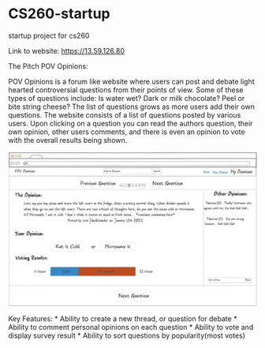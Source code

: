 # CS260-startup
startup project for cs260

Link to website: https://13.59.126.80

The Pitch
POV Opinions:

POV Opinions is a forum like website where users can post and debate light hearted controversial questions from their points of view. Some of these types of questions include: Is water wet? Dark or milk chocolate? Peel or bite string cheese? The list of questions grows as more users add their own questions. 
The website consists of a list of questions posted by various users. Upon clicking on a question you can read the authors question, their own opinion, other users comments, and there is even an opinion to vote with the overall results being shown.

![alt text](https://github.com/bluegunnar15/CS260-startup/blob/3ae3f62ee506f480796333195f5fcd4487e59afd/images/POV_Opinions.png)

Key Features:
    * Ability to create a new thread, or question for debate
    * Ability to comment personal opinions on each question
    * Ability to vote and display survey result
    * Ability to sort questions by popularity(most votes) 

